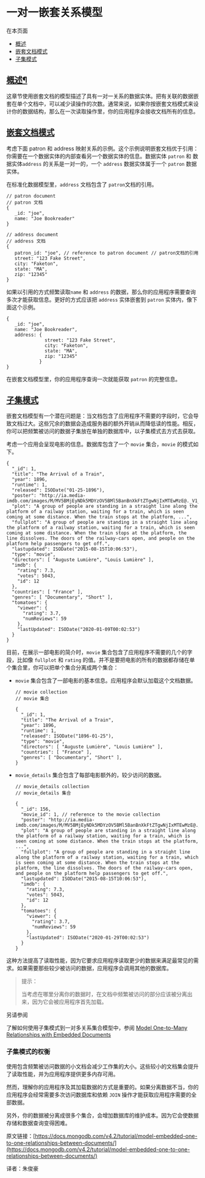 # 一对一嵌套关系模型


在本页面

* [概述](https://docs.mongodb.com/v4.2/tutorial/model-embedded-one-to-one-relationships-between-documents/#overview)
* [嵌套文档模式](https://docs.mongodb.com/v4.2/tutorial/model-embedded-one-to-one-relationships-between-documents/#embedded-document-pattern)
* [子集模式](https://docs.mongodb.com/v4.2/tutorial/model-embedded-one-to-one-relationships-between-documents/#subset-pattern)

## [概述¶](https://docs.mongodb.com/v4.2/tutorial/model-embedded-one-to-one-relationships-between-documents/#overview)

这章节使用嵌套文档的模型描述了具有一对一关系的数据实体。把有关联的数据嵌套在单个文档中，可以减少读操作的次数。通常来说，如果你按嵌套文档模式来设计你的数据结构，那么在一次读取操作里，你的应用程序会接收文档所有的信息。

## [嵌套文档模式](https://docs.mongodb.com/v4.2/tutorial/model-embedded-one-to-one-relationships-between-documents/#embedded-document-pattern)


考虑下面 patron 和 address 映射关系的示例。这个示例说明嵌套文档优于引用：你需要在一个数据实体的内部查看另一个数据实体的信息。数据实体 `patron` 和 数据实体`address` 的关系是一对一的，一个 `address` 数据实体属于一个 `patron` 数据实体。

在标准化数据模型里，`address` 文档包含了 `patron`文档的引用。

```text
// patron document
// patron 文档
{
   _id: "joe",
   name: "Joe Bookreader"
}

// address document
// address 文档
{
   patron_id: "joe", // reference to patron document // patron文档的引用
   street: "123 Fake Street",
   city: "Faketon",
   state: "MA",
   zip: "12345"
}
```

如果以引用的方式频繁读取`name` 和 `address` 的数据，那么你的应用程序需要查询多次才能获取信息。更好的方式应该把 `address` 实体嵌套到 `patron` 实体内，像下面这个示例。

```text
{
   _id: "joe",
   name: "Joe Bookreader",
   address: {
              street: "123 Fake Street",
              city: "Faketon",
              state: "MA",
              zip: "12345"
            }
}
```

在嵌套文档模型里，你的应用程序查询一次就能获取 `patron` 的完整信息。

## [子集模式](https://docs.mongodb.com/v4.2/tutorial/model-embedded-one-to-one-relationships-between-documents/#subset-pattern)


嵌套文档模型有一个潜在问题是：当文档包含了应用程序不需要的字段时，它会导致文档过大。这些冗余的数据会造成服务器的额外开销从而降低读的性能。相反，你可以把频繁被访问的数据子集放在单独的数据库中，以子集模式去方式去获取。


考虑一个应用会呈现电影的信息。数据库包含了一个 `movie` 集合，`movie` 的模式如下。

```text
{
  "_id": 1,
  "title": "The Arrival of a Train",
  "year": 1896,
  "runtime": 1,
  "released": ISODate("01-25-1896"),
  "poster": "http://ia.media-imdb.com/images/M/MV5BMjEyNDk5MDYzOV5BMl5BanBnXkFtZTgwNjIxMTEwMzE@._V1_SX300.jpg",
  "plot": "A group of people are standing in a straight line along the platform of a railway station, waiting for a train, which is seen coming at some distance. When the train stops at the platform, ...",
  "fullplot": "A group of people are standing in a straight line along the platform of a railway station, waiting for a train, which is seen coming at some distance. When the train stops at the platform, the line dissolves. The doors of the railway-cars open, and people on the platform help passengers to get off.",
  "lastupdated": ISODate("2015-08-15T10:06:53"),
  "type": "movie",
  "directors": [ "Auguste Lumière", "Louis Lumière" ],
  "imdb": {
    "rating": 7.3,
    "votes": 5043,
    "id": 12
  },
  "countries": [ "France" ],
  "genres": [ "Documentary", "Short" ],
  "tomatoes": {
    "viewer": {
      "rating": 3.7,
      "numReviews": 59
    },
    "lastUpdated": ISODate("2020-01-09T00:02:53")
  }
}
```


目前，在展示一部电影的简介时，`movie` 集合包含了应用程序不需要的几个的字段，比如像 `fullplot` 和 `rating` 的值。并不是要把电影的所有的数据都存储在单个集合里，你可以把单个集合分离成两个集合：

* `movie` 集合包含了一部电影的基本信息。应用程序会默认加载这个文档数据。

  ```text
  // movie collection
  // movie 集合

  {
    "_id": 1,
    "title": "The Arrival of a Train",
    "year": 1896,
    "runtime": 1,
    "released": ISODate("1896-01-25"),
    "type": "movie",
    "directors": [ "Auguste Lumière", "Louis Lumière" ],
    "countries": [ "France" ],
    "genres": [ "Documentary", "Short" ],
  }
  ```

* `movie_details` 集合包含了每部电影额外的，较少访问的数据。

  ```text
  // movie_details collection
  // movie_details 集合

  {
    "_id": 156,
    "movie_id": 1, // reference to the movie collection
    "poster": "http://ia.media-imdb.com/images/M/MV5BMjEyNDk5MDYzOV5BMl5BanBnXkFtZTgwNjIxMTEwMzE@._V1_SX300.jpg",
    "plot": "A group of people are standing in a straight line along the platform of a railway station, waiting for a train, which is seen coming at some distance. When the train stops at the platform, ...",
    "fullplot": "A group of people are standing in a straight line along the platform of a railway station, waiting for a train, which is seen coming at some distance. When the train stops at the platform, the line dissolves. The doors of the railway-cars open, and people on the platform help passengers to get off.",
    "lastupdated": ISODate("2015-08-15T10:06:53"),
    "imdb": {
      "rating": 7.3,
      "votes": 5043,
      "id": 12
    },
    "tomatoes": {
      "viewer": {
        "rating": 3.7,
        "numReviews": 59
      },
      "lastUpdated": ISODate("2020-01-29T00:02:53")
    }
  }
  ```


这种方法提高了读取性能，因为它要求应用程序读取更少的数据来满足最常见的需求。如果需要那些较少被访问的数据，应用程序会调用其他的数据库。

> 提示：
>
> 当考虑在哪里分离你的数据时，在文档中频繁被访问的部分应该被分离出来，因为它会被应用程序首先加载。

另请参阅

了解如何使用子集模式到一对多关系集合模型中，参阅 [Model One-to-Many Relationships with Embedded Documents](https://docs.mongodb.com/v4.2/tutorial/model-embedded-one-to-many-relationships-between-documents/#data-modeling-example-one-to-many)

### 子集模式的权衡

使用包含频繁被访问数据的小文档会减少工作集的大小。这些较小的文档集会提升了读取性能，并为应用程序提供更多内存可用。

然而，理解你的应用程序及其加载数据的方式是重要的。如果分离数据不当，你的应用程序会经常需要多次访问数据库和依赖 `JOIN` 操作才能获取应用程序需要的全部数据。

另外，你的数据被分离成很多个集合，会增加数据库的维护成本。因为它会使数据存储和数据查询变得困难。

原文链接：[https://docs.mongodb.com/v4.2/tutorial/model-embedded-one-to-one-relationships-between-documents/](https://docs.mongodb.com/v4.2/tutorial/model-embedded-one-to-one-relationships-between-documents/)

译者：朱俊豪

